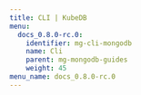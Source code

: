 ```yaml
---
title: CLI | KubeDB
menu:
  docs_0.8.0-rc.0:
    identifier: mg-cli-mongodb
    name: Cli
    parent: mg-mongodb-guides
    weight: 45
menu_name: docs_0.8.0-rc.0
---
```


